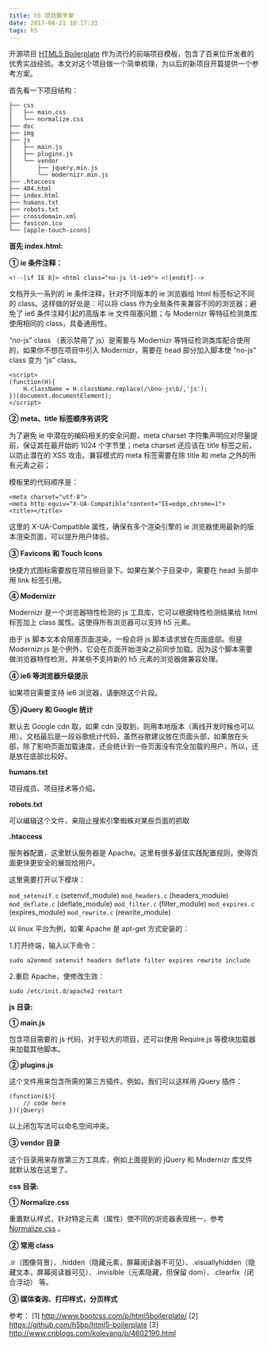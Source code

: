 ```yaml
---
title: h5 项目脚手架
date: 2017-06-21 10:17:33
tags: h5
---
```


开源项目 [HTML5 Boilerplate](https://github.com/h5bp/html5-boilerplate) 作为流行的前端项目模板，包含了百来位开发者的优秀实战经验。本文对这个项目做一个简单梳理，为以后的新项目开篇提供一个参考方案。

<!-- more -->

首先看一下项目结构：

```
├── css
│   ├── main.css
│   └── normalize.css
├── doc
├── img
├── js
│   ├── main.js
│   ├── plugins.js
│   └── vendor
│       ├── jquery.min.js
│       └── modernizr.min.js
├── .htaccess
├── 404.html
├── index.html
├── humans.txt
├── robots.txt
├── crossdomain.xml
├── favicon.ico
└── [apple-touch-icons]
```

**首先 index.html:**

**① ie 条件注释：**

```
<!--[if IE 8]> <html class="no-js lt-ie9"> <![endif]-->
```

文档开头一系列的 ie 条件注释，针对不同版本的 ie 浏览器给 html 标签标记不同的 class。这样做的好处是：可以将 class 作为全局条件来兼容不同的浏览器；避免了 ie6 条件注释引起的高版本 ie 文件阻塞问题；与 Modernizr 等特征检测类库使用相同的 class，具备通用性。

“no-js” class （表示禁用了 js）是需要与 Modernizr 等特征检测类库配合使用的，如果你不想在项目中引入 Modernizr，需要在 head 部分加入脚本使 “no-js” class 变为 “js” class。

```
<script>
(function(H){
    H.className = H.className.replace(/\bno-js\b/,'js');
})(document.documentElement);
</script>
```

**② meta、title 标签顺序有讲究**

为了避免 ie 中潜在的编码相关的安全问题，meta charset 字符集声明应对尽量提前，保证其在最开始的 1024 个字节里；meta charset 还应该在 title 标签之前，以防止潜在的 XSS 攻击。兼容模式的 meta 标签需要在除 title 和 meta 之外的所有元素之前；

模板里的代码顺序是：

```
<meta charset="utf-8">
<meta http-equiv="X-UA-Compatible"content="IE=edge,chrome=1">
<title></title>
```

这里的 X-UA-Compatible 属性，确保有多个渲染引擎的 ie 浏览器使用最新的版本渲染页面，可以提升用户体验。

**③ Favicons 和 Touch Icons**

快捷方式图标需要放在项目根目录下。如果在某个子目录中，需要在 head 头部中用 link 标签引用。

**④ Modernizr**

Modernizr 是一个浏览器特性检测的 js 工具库，它可以根据特性检测结果给 html 标签加上 class 属性。这使得所有浏览器可以支持 h5 元素。

由于 js 脚本文本会阻塞页面渲染，一般会将 js 脚本请求放在页面底部。但是 Modernizr.js 是个例外，它会在页面开始渲染之前同步加载。因为这个脚本需要做浏览器特性检测，并某些不支持新的 h5 元素的浏览器做兼容处理。 

**④ ie6 等浏览器升级提示**

如果项目需要支持 ie6 浏览器，请删除这个片段。

**⑤ jQuery 和 Google 统计**

默认去 Google cdn 取，如果 cdn 没取到，则用本地版本（离线开发时候也可以用）。文档最后是一段谷歌统计代码，虽然谷歌建议放在页面头部，如果放在头部，除了影响页面加载速度，还会统计到一些页面没有完全加载的用户，所以，还是放在底部比较好。

**humans.txt**

项目成员、项目技术等介绍。

**robots.txt**

可以编辑这个文件，来阻止搜索引擎蜘蛛对某些页面的抓取

**.htaccess**

服务器配置，这里默认服务器是 Apache。这里有很多最佳实践配置规则，使得页面更快更安全的展现给用户。

这里需要打开以下模块：

`mod_setenvif.c` (setenvif_module)
`mod_headers.c` (headers_module)
`mod_deflate.c` (deflate_module)
`mod_filter.c` (filter_module)
`mod_expires.c` (expires_module)
`mod_rewrite.c` (rewrite_module)

以 linux 平台为例，如果 Apache 是 apt-get 方式安装的：

1.打开终端，输入以下命令：

`sudo a2enmod setenvif headers deflate filter expires rewrite include`

2.重启 Apache，使修改生效：

`sudo /etc/init.d/apache2 restart`

**js 目录:**

**① main.js**

包含项目需要的 js 代码，对于较大的项目，还可以使用 Require.js 等模块加载器来加载其他脚本。

**② plugins.js**

这个文件用来包含所需的第三方插件。例如，我们可以这样用 jQuery 插件：

```
(function($){
    // code here
})(jQuery)
```

以上闭包写法可以命名空间冲突。

**③ vendor 目录**

这个目录用来存放第三方工具库，例如上面提到的 jQuery 和 Modernizr 库文件就默认放在这里了。

**css 目录:**

**① Normalize.css**

重置默认样式，针对特定元素（属性）使不同的浏览器表现统一，参考 [ Normalize.css](http://necolas.github.io/normalize.css/) 。

**② 常用 class**

.ir（图像背景）、.hidden（隐藏元素，屏幕阅读器不可见）、.visuallyhidden（隐藏文本，屏幕阅读器可见）、.invisible（元素隐藏，但保留 dom）、.clearfix（闭合浮动） 等。

**③ 媒体查询、打印样式，分页样式**





<!--
[官网](https://html5boilerplate.com/) 对这个项目总结如下：
 
① 一个干净、移动终端友好的 HTML 模版；优化过的 Google 统计代码；触摸屏设备上使用的图标（这个可以替换成你自己的）；还有丰富的文档、技巧、窍门。
② 包含了 Normalize.css v1 版本 — 一个先进的、支持HTML5的CSS reset — 和基础样式、辅助功能、media queries、打印样式。
③ 自带了两个优秀的Javascript工具库的最新版本： jQuery (默认链接到 Google的CDN, 如果CDN失效，本地文件作为后备) 和Modernizr 浏览器特性监测工具库。
④ 我们提供了一组 Apache 配置参数，帮你提高网站的性能。 还有几个单独维护的项目：server configs, node build script, 和ant build script.
-->

参考：
[1] http://www.bootcss.com/p/html5boilerplate/
[2] https://github.com/h5bp/html5-boilerplate
[3] http://www.cnblogs.com/koleyang/p/4602190.html
